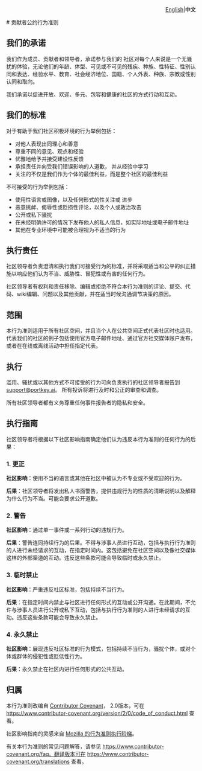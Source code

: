 <p align="right">
<a href=".github\CODE_OF_CONDUCT.md">English</a>|<strong>中文</strong> 
</p>
# 贡献者公约行为准则

## 我们的承诺

我们作为成员、贡献者和领导者，承诺参与我们的
社区对每个人来说是一个无骚扰的体验，无论他们的年龄、体型、可见或不可见的残疾、种族、性特征、性别认同和表达、经验水平、教育、社会经济地位、国籍、个人外表、种族、宗教或性别认同和取向。

我们承诺以促进开放、欢迎、多元、包容和健康的社区的方式行动和互动。

## 我们的标准

对于有助于我们社区积极环境的行为举例包括：

* 对他人表现出同理心和善意
* 尊重不同的意见、观点和经验
* 优雅地给予并接受建设性反馈
* 承担责任并向受我们错误影响的人道歉，
  并从经验中学习
* 关注的不仅是我们作为个体的最佳利益，而是整个社区的最佳利益

不可接受的行为举例包括：

* 使用性语言或图像，以及任何形式的性关注或
  进步
* 恶意挑衅、侮辱性或贬损性评论，以及个人或政治攻击
* 公开或私下骚扰
* 在未经明确许可的情况下发布他人的私人信息，如实际地址或电子邮件地址
* 其他在专业环境中可能被合理视为不适当的行为

## 执行责任

社区领导者负责澄清和执行我们可接受行为的标准，并将采取适当和公平的纠正措施以响应他们认为不当、威胁性、冒犯性或有害的任何行为。

社区领导者有权利和责任移除、编辑或拒绝不符合本行为准则的评论、提交、代码、wiki编辑、问题以及其他贡献，并在适当时候沟通调节决策的原因。

## 范围

本行为准则适用于所有社区空间，并且当个人在公共空间正式代表社区时也适用。代表我们的社区的例子包括使用官方电子邮件地址、通过官方社交媒体账户发布，或者在在线或离线活动中担任指定代表。

## 执行

滥用、骚扰或以其他方式不可接受的行为可向负责执行的社区领导者报告到
support@portkey.ai。
所有投诉将进行及时和公正的审查和调查。

所有社区领导者都有义务尊重任何事件报告者的隐私和安全。

## 执行指南

社区领导者将根据以下社区影响指南确定他们认为违反本行为准则的任何行为的后果：

### 1. 更正

**社区影响**：使用不当的语言或其他在社区中被认为不专业或不受欢迎的行为。

**后果**：社区领导者将发出私人书面警告，提供违规行为的性质的清晰说明以及解释为什么行为不当。可能会要求公开道歉。

### 2. 警告

**社区影响**：通过单一事件或一系列行动的违规行为。

**后果**：警告连同持续行为的后果。不得与涉事人员进行互动，包括与执行行为准则的人进行未经请求的互动，在指定时间内。这包括避免在社区空间以及像社交媒体这样的外部渠道的互动。违反这些条款可能会导致临时或永久禁止。

### 3. 临时禁止

**社区影响**：严重违反社区标准，包括持续不当行为。

**后果**：在指定时间内禁止与社区进行任何形式的互动或公开沟通。在此期间，不允许与涉事人员进行公开或私下互动，包括与执行行为准则的人进行未经请求的互动。违反这些条款可能会导致永久禁止。

### 4. 永久禁止

**社区影响**：展现违反社区标准的行为模式，包括持续不当行为，骚扰个体，或对个体或群体的侵犯性或贬低性行为。

**后果**：永久禁止在社区内进行任何形式的公共互动。

## 归属

本行为准则改编自 [Contributor Covenant][homepage]，
2.0版本，可在
https://www.contributor-covenant.org/version/2/0/code_of_conduct.html 查看。

社区影响指南的灵感来自 [Mozilla 的行为准则执行阶梯](https://github.com/mozilla/diversity)。

[homepage]: https://www.contributor-covenant.org

有关本行为准则的常见问题解答，请参见
https://www.contributor-covenant.org/faq。翻译版本可在
https://www.contributor-covenant.org/translations 查看。
